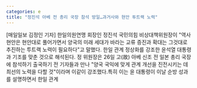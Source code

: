 ```yaml
---
categories: e
title: "정진석 아베 전 총리 국장 참석 방일…과거사와 현안 투트랙 노력"
---
```

[매일일보 김정인 기자] 한일의원연맹 회장인 정진석 국민의힘 비상대책위원장이 "역사 현안은 현안대로 풀어가면서 양국의 미래 세대가 바라는 교류 증진과 확대는 그것대로 추진하는 투트랙 노력이 필요하다"고 말했다. 한일 관계 정상화를 강조한 윤석열 대통령과 기조를 맞춘 것으로 해석된다. 정 위원장은 26일 고(故) 아베 신조 전 일본 총리 국장에 참석하기 출국하기 전 기자들과 만나 "양국 국익에 맞게 관계 개선을 진전시키는 데 최선의 노력을 다할 것"이라며 이같이 강조했다.특히 이는 윤 대통령이 이날 순방 성과를 설명하면서 한일 관계